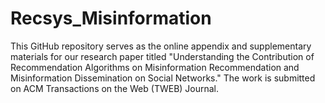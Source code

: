 # Recsys_Misinformation
This GitHub repository serves as the online appendix and supplementary materials for our research paper titled "Understanding the Contribution of Recommendation Algorithms on Misinformation Recommendation and Misinformation Dissemination on Social Networks." 
The work is submitted on ACM Transactions on the Web (TWEB)  Journal.
